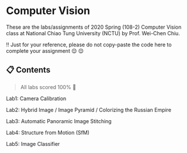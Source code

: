 # Computer Vision 
These are the labs/assignments of 2020 Spring (108-2) Computer Vision class at National Chiao Tung University (NCTU) by Prof. Wei-Chen Chiu. 

 :bangbang: Just for your reference, please do not copy-paste the code here to complete your assignment :relieved: :relieved:


## :clipboard: Contents

> All labs scored 100% :100:

Lab1: Camera Calibration

Lab2: Hybrid Image / Image Pyramid / Colorizing the Russian Empire

Lab3: Automatic Panoramic Image Stitching

Lab4: Structure from Motion (SfM)

Lab5: Image Classifier

